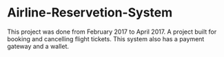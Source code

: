 # Airline-Reservetion-System
This project was done from February 2017 to April 2017. A project built for booking and cancelling flight tickets. This system also has a payment gateway and a wallet.
